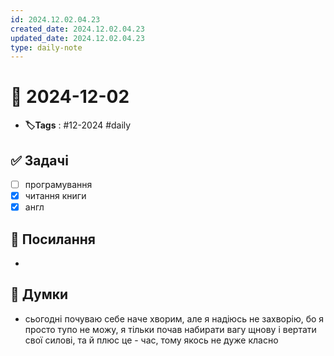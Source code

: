 ```yaml
---
id: 2024.12.02.04.23
created_date: 2024.12.02.04.23
updated_date: 2024.12.02.04.23
type: daily-note
---
```


# 📅 2024-12-02
- **🏷️Tags** : #12-2024 #daily 
## ✅ Задачі
- [ ]  програмування
- [x] читання книги
- [x] англ
## 🔗 Посилання
- 
## 🧠 Думки
- сьогодні почуваю себе наче хворим, але я надіюсь не захворію, бо я просто тупо не можу, я тільки почав набирати вагу щнову і вертати свої силові, та й плюс це - час, тому якось не дуже класно